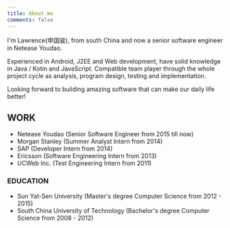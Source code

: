 ```yaml
---
title: About me
comments: false
---
```


I'm Lawrence(申国骏), from south China and now a senior software engineer in Netease Youdao. 

Experienced in Android, J2EE and Web development, have solid knowledge in Java / Kotin and JavaScript. Compatible team player through the whole project cycle as analysis, program design, testing and implementation.

Looking forward to building amazing software that can make our daily life better!

## WORK
* Netease Youdao (Senior Software Engineer from 2015 till now) 
* Morgan Stanley (Summer Analyst Intern from 2014) 
* SAP (Developer Intern from 2014) 
* Ericsson (Software Engineering Intern from 2013) 
* UCWeb Inc. (Test Engineering Intern from 2011) 

### EDUCATION
* Sun Yat-Sen University (Master's degree Computer Science from 2012 - 2015) 
* South China University of Technology (Bachelor's degree Computer Science from 2008 - 2012) 